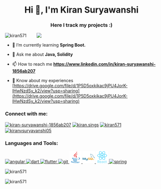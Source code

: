 
<h1 align="center">Hi 👋, I'm Kiran Suryawanshi</h1>
<h3 align="center">Here I track my projects :)</h3>
<img align="right" width="400" src="https://d2jqrm6oza8nb6.cloudfront.net/previews/04d5ad87-11c9-4e9e-b947-a751c11a4c5e.jpg?_jwt=eyJhbGciOiJIUzI1NiIsInR5cCI6IkpXVCJ9.eyJrZXlIYXNoIjoiNmIxNGI4MGM4YThiNjg0NyIsImJ1Y2tldCI6InJ1bndheS1kYXRhc2V0cyIsInN0YWdlIjoicHJvZCIsImV4cCI6MTcwMTIxNjAwMH0.uNkTrlY929Ai3czgcnxeMLGhLkKU0u7BenIYb4c0QH0">

<p align="left"> <img src="https://komarev.com/ghpvc/?username=kiran571&label=Profile%20views&color=0e75b6&style=flat" alt="kiran571" /> </p>

- 🌱 I’m currently learning **Spring Boot.**

- 💬 Ask me about **Java, Solidity**

- 📫 How to reach me **https://www.linkedin.com/in/kiran-suryawanshi-1856ab207**

- 📄 Know about my experiences [https://drive.google.com/file/d/1P5D5oxkikac9jPU4JorK-IHwNzdSy_k2/view?usp=sharing](https://drive.google.com/file/d/1P5D5oxkikac9jPU4JorK-IHwNzdSy_k2/view?usp=sharing)

<h3 align="left">Connect with me:</h3>
<p align="left">
<a href="https://linkedin.com/in/kiran-suryawanshi-1856ab207" target="blank"><img align="center" src="https://raw.githubusercontent.com/rahuldkjain/github-profile-readme-generator/master/src/images/icons/Social/linked-in-alt.svg" alt="kiran-suryawanshi-1856ab207" height="30" width="40" /></a>
<a href="https://instagram.com/kiran.sings" target="blank"><img align="center" src="https://raw.githubusercontent.com/rahuldkjain/github-profile-readme-generator/master/src/images/icons/Social/instagram.svg" alt="kiran.sings" height="30" width="40" /></a>
<a href="https://www.leetcode.com/kiran571" target="blank"><img align="center" src="https://raw.githubusercontent.com/rahuldkjain/github-profile-readme-generator/master/src/images/icons/Social/leet-code.svg" alt="kiran571" height="30" width="40" /></a>
<a href="https://auth.geeksforgeeks.org/user/kiranvsuryavanshi05" target="blank"><img align="center" src="https://raw.githubusercontent.com/rahuldkjain/github-profile-readme-generator/master/src/images/icons/Social/geeks-for-geeks.svg" alt="kiranvsuryavanshi05" height="30" width="40" /></a>
</p>

<h3 align="left">Languages and Tools:</h3>
<p align="left"> <a href="https://angular.io" target="_blank" rel="noreferrer"> <img src="https://angular.io/assets/images/logos/angular/angular.svg" alt="angular" width="40" height="40"/> </a> <a href="https://dart.dev" target="_blank" rel="noreferrer"> <img src="https://www.vectorlogo.zone/logos/dartlang/dartlang-icon.svg" alt="dart" width="40" height="40"/> </a> <a href="https://flutter.dev" target="_blank" rel="noreferrer"> <img src="https://www.vectorlogo.zone/logos/flutterio/flutterio-icon.svg" alt="flutter" width="40" height="40"/> </a> <a href="https://git-scm.com/" target="_blank" rel="noreferrer"> <img src="https://www.vectorlogo.zone/logos/git-scm/git-scm-icon.svg" alt="git" width="40" height="40"/> </a> <a href="https://www.java.com" target="_blank" rel="noreferrer"> <img src="https://raw.githubusercontent.com/devicons/devicon/master/icons/java/java-original.svg" alt="java" width="40" height="40"/> </a> <a href="https://www.mysql.com/" target="_blank" rel="noreferrer"> <img src="https://raw.githubusercontent.com/devicons/devicon/master/icons/mysql/mysql-original-wordmark.svg" alt="mysql" width="40" height="40"/> </a> <a href="https://reactjs.org/" target="_blank" rel="noreferrer"> <img src="https://raw.githubusercontent.com/devicons/devicon/master/icons/react/react-original-wordmark.svg" alt="react" width="40" height="40"/> </a> <a href="https://spring.io/" target="_blank" rel="noreferrer"> <img src="https://www.vectorlogo.zone/logos/springio/springio-icon.svg" alt="spring" width="40" height="40"/> </a> </p>

<p><img align="center" src="https://github-readme-stats.vercel.app/api/top-langs?username=kiran571&show_icons=true&locale=en&layout=compact" alt="kiran571" /></p>

<p><img align="center" src="https://github-readme-streak-stats.herokuapp.com/?user=kiran571&" alt="kiran571" /></p>

